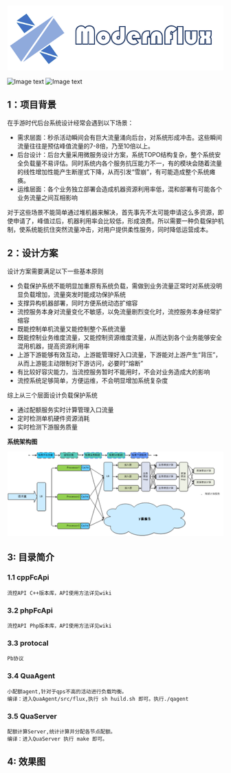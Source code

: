 ![Image text](https://github.com/cherieyuan/img-folder/blob/master/ModernFLux-Logo.png)

![Image text](https://img.shields.io/badge/license-BSD3-brightgreen)  ![Image text](https://img.shields.io/badge/release-v1.0.0-brightgreen)
## 1：项目背景
  在手游时代后台系统设计经常会遇到以下场景：
  * 需求层面：秒杀活动瞬间会有巨大流量涌向后台，对系统形成冲击。这些瞬间流量往往是预估峰值流量的7-8倍，乃至10倍以上。
  * 后台设计：后台大量采用微服务设计方案，系统TOPO结构复杂，整个系统安全负载量不易评估。同时系统内各个服务抗压能力不一，有的模块会随着流量的线性增加性能产生断崖式下降，从而引发“雪崩”，有可能造成整个系统瘫痪。
  * 运维层面：各个业务独立部署会造成机器资源利用率低，混和部署有可能各个业务流量之间互相影响

  对于这些场景不能简单通过堆机器来解决，首先事先不太可能申请这么多资源，即使申请了，峰值过后，机器利用率会比较低，形成浪费。所以需要一种负载保护机制，使系统能抗住突然流量冲击，对用户提供柔性服务，同时降低运营成本。

## 2：设计方案
   设计方案需要满足以下一些基本原则
  * 负载保护系统不能明显加重原有系统负载，需做到业务流量正常时对系统没明显负载增加，流量突发时能成功保护系统
  * 支撑异构机器部署，同时方便系统动态扩缩容
  * 流控服务本身对流量变化不敏感，以免流量剧烈变化时，流控服务本身经常扩缩容
  * 既能控制单机流量又能控制整个系统流量
  * 既能控制业务维度流量，又能控制资源维度流量，从而达到各个业务能够安全混用机器，提高资源利用率
  * 上游下游能够有效互动，上游能管理好入口流量，下游能对上游产生“背压”，从而上游能主动限制对下游访问，必要时“熔断”
  * 有比较好容灾能力，当流控服务暂时不能用时，不会对业务造成大的影响
  * 流控系统足够简单，方便运维，不会明显增加系统复杂度

  综上从三个层面设计负载保护系统
  * 通过配额服务实时计算管理入口流量
  * 定时检测单机硬件资源消耗
  * 实时检测下游服务质量

**系统架构图**

 ![Image text](https://github.com/cherieyuan/img-folder/blob/master/flux.png)


## 3: 目录简介

### 1.1	cppFcApi
	流控API C++版本库，API使用方法详见wiki

### 3.2	phpFcApi
	流控API Php版本库，API使用方法详见wiki
	
### 3.3	protocal
	Pb协议
	
### 3.4	QuaAgent
	小配额agent,针对于qps不高的活动进行负载均衡。
	编译：进入QuaAgent/src/flux,执行 sh huild.sh 即可。执行./qagent 

### 3.5	QuaServer
	配额计算Server,统计计算并分配各节点配额。
	编译：进入QuaServer 执行 make 即可。 
	
## 4: 效果图







